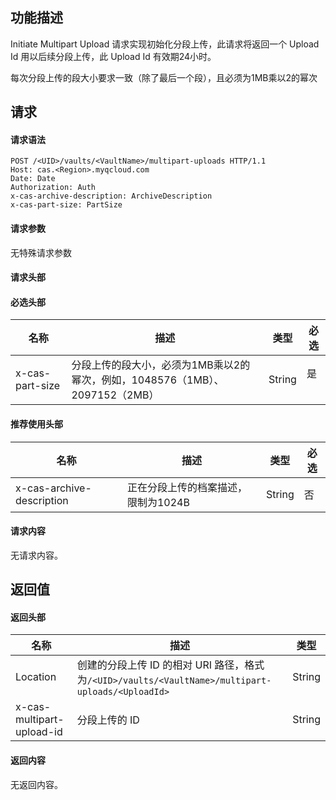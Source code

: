 ## 功能描述

Initiate Multipart Upload 请求实现初始化分段上传，此请求将返回一个 Upload Id 用以后续分段上传，此 Upload Id 有效期24小时。

每次分段上传的段大小要求一致（除了最后一个段），且必须为1MB乘以2的幂次

## 请求

#### 请求语法

```HTTP
POST /<UID>/vaults/<VaultName>/multipart-uploads HTTP/1.1
Host: cas.<Region>.myqcloud.com
Date: Date
Authorization: Auth
x-cas-archive-description: ArchiveDescription
x-cas-part-size: PartSize
```

#### 请求参数

无特殊请求参数

#### 请求头部

#### 必选头部

| 名称              | 描述                     | 类型     | 必选   |
| --------------- | ---------------------- | ------ | ---- |
| x-cas-part-size | 分段上传的段大小，必须为1MB乘以2的幂次，例如，1048576（1MB）、2097152（2MB） | String | 是    |

#### 推荐使用头部

| 名称                        | 描述                    | 类型     | 必选   |
| ------------------------- | --------------------- | ------ | ---- |
| x-cas-archive-description | 正在分段上传的档案描述，限制为1024B | String | 否    |

#### 请求内容

无请求内容。

## 返回值

#### 返回头部

| 名称                        | 描述                                       | 类型     |
| ------------------------- | ---------------------------------------- | ------ |
| Location                  | 创建的分段上传 ID 的相对 URI 路径，格式为`/<UID>/vaults/<VaultName>/multipart-uploads/<UploadId>` | String |
| x-cas-multipart-upload-id | 分段上传的 ID                                 | String |

#### 返回内容

无返回内容。

